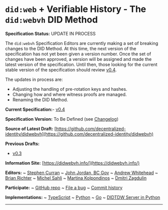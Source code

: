 `did:web` + Verifiable History - The `did:webvh` DID Method
==================

**Specification Status:** UPDATE IN PROCESS

The `did:webvh` Specification Editors are currently making a set of
breaking changes to the DID Method. At this time, the next version of the specification has not
yet been given a version number. Once the set of changes have been approved, a version
will be assigned and made the latest version of the specification. Until
then, those looking for the current stable version of the specification should review
[v0.4](../).

The updates in process are:

- Adjusting the handling of pre-rotation keys and hashes.
- Changing how and where witness proofs are managed.
- Renaming the DID Method.

**Current Specification:**- [v0.4](/)

**Specification Version:** To Be Defined (see [Changelog](#didwebvh-version-changelog))

**Source of Latest Draft:**
  [https://github.com/decentralized-identity/didwebvh](https://github.com/decentralized-identity/didwebvh)

**Previous Drafts:**
- [v0.3](/v0.3)

**Information Site:**
  [https://didwebvh.info/](https://didwebvh.info/)

**Editors:**
~ [Stephen Curran](https://github.com/swcurran)
~ [John Jordan, BC Gov](https://github.com/jljordan42)
~ [Andrew Whitehead](https://github.com/andrewwhitehead)
~ [Brian Richter](https://github.com/brianorwhatever)
~ [Michel Sahli](https://github.com/bj-ms)
~ [Martina Kolpondinos](https://github.com/martipos)
~ [Dmitri Zagdulin](https://github.com/dmitrizagidulin)

**Participate:**
~ [GitHub repo](https://github.com/decentralized-identity/didwebvh)
~ [File a bug](https://github.com/decentralized-identity/didwebvh/issues)
~ [Commit history](https://github.com/decentralized-identity/didwebvh/commits/main)

**Implementations:**
~ [TypeScript]
~ [Python]
~ [Go]
~ [DIDTDW Server in Python]

[TypeScript]: https://github.com/decentralized-identity/trustdidweb-ts
[Python]: https://github.com/decentralized-identity/trustdidweb-py
[Go]: https://github.com/nuts-foundation/trustdidweb-go
[DIDTDW Server in Python]: https://github.com/decentralized-identity/trustdidweb-server-py

------------------------------------
